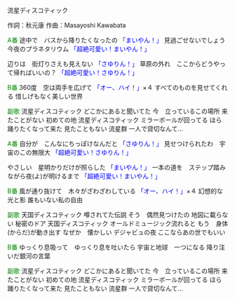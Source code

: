 流星ディスコティック

作詞：秋元康
作曲：Masayoshi Kawabata

<font color=green>A番</font>
途中で　バスから降りたくなったの <font color=blue>「まいやん！」</font>
見過ごせないでしょう　今夜のプラネタリウム <font color=blue>「超絶可愛い！まいやん！」</font> 

辺りは　街灯りさえも見えない <font color=blue>「さゆりん！」</font> 
草原の外れ　ここからどうやって帰ればいいの？ <font color=blue>「超絶可愛い！さゆりん！」</font>  

<font color=green>B番</font>
360度　空は両手を広げて <font color=blue>「オー、ハイ！」</font>×４ 
すべてのものを見せてくれる
惜しげもなく美しい世界

<font color=green>副歌</font>
流星ディスコティック
どこかにあると聞いてた
今　立っているこの場所
来たことがない
初めての地
流星ディスコティック
ミラーボールが回ってる
ほら　踊りたくなって来た
見たこともない
流星群
一人で貸切なんて…

<font color=green>A番</font>
自分が　こんなにちっぽけなんだと <font color=blue>「さゆりん！」</font>
見せつけられたわ　宇宙のこの無限大 <font color=blue>「超絶可愛い！さゆりん！」</font>

やさしい　星明かりだけが照らした <font color=blue>「まいやん！」</font>
一本の道を　ステップ踏みながら夜(よ)が明けるまで <font color=blue>「超絶可愛い！まいやん！」</font>

<font color=green>B番</font>
風が通り抜けて　木々がざわざわしている <font color=blue>「オー、ハイ！」</font>×４
幻想的な光と影
誰もいない私の自由

<font color=green>副歌</font>
天国ディスコティック
噂されてた伝説
そう　偶然見つけたの
地図に載らない
秘密のドア
天国ディスコティック
オールドミュージック流れると
もう　身体(からだ)が動き出す
なぜか　懐かしい
デジャビュの夜
ここならあの世でもいい

<font color=green>B番</font>
ゆっくり息吸って　ゆっくり息を吐いたら
宇宙と地球　一つになる
降り注いだ銀河の言葉

<font color=green>副歌</font>
流星ディスコティック
どこかにあると聞いてた
今　立っているこの場所
来たことがない
初めての地
流星ディスコティック
ミラーボールが回ってる
ほら　踊りたくなって来た
見たこともない
流星群
一人で貸切なんて…
